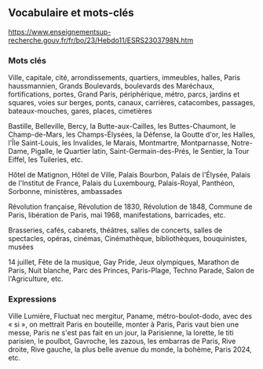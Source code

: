 ## **Vocabulaire et mots-clés**

https://www.enseignementsup-recherche.gouv.fr/fr/bo/23/Hebdo11/ESRS2303798N.htm

### **Mots clés** 

Ville, capitale, cité, arrondissements, quartiers, immeubles, halles, Paris haussmannien, Grands Boulevards, boulevards des Maréchaux, fortifications, portes, Grand Paris, périphérique, métro, parcs, jardins et squares, voies sur berges, ponts, canaux, carrières, catacombes, passages, bateaux-mouches, gares, places, cimetières

Bastille, Belleville, Bercy, la Butte-aux-Cailles, les Buttes-Chaumont, le Champ-de-Mars, les Champs-Élysées, la Défense, la Goutte d'or, les Halles, l'Île Saint-Louis, les Invalides, le Marais, Montmartre, Montparnasse, Notre-Dame, Pigalle, le Quartier latin, Saint-Germain-des-Prés, le Sentier, la Tour Eiffel, les Tuileries, etc.

Hôtel de Matignon, Hôtel de Ville, Palais Bourbon, Palais de l'Élysée, Palais de l'Institut de France, Palais du Luxembourg, Palais-Royal, Panthéon, Sorbonne, ministères, ambassades

Révolution française, Révolution de 1830, Révolution de 1848, Commune de Paris, libération de Paris, mai 1968, manifestations, barricades, etc.

Brasseries, cafés, cabarets, théâtres, salles de concerts, salles de spectacles, opéras, cinémas, Cinémathèque, bibliothèques, bouquinistes, musées

14 juillet, Fête de la musique, Gay Pride, Jeux olympiques, Marathon de Paris, Nuit blanche, Parc des Princes, Paris-Plage, Techno Parade, Salon de l'Agriculture, etc.

### **Expressions**

Ville Lumière, Fluctuat nec mergitur, Paname, métro-boulot-dodo, avec des « si », on mettrait Paris en bouteille, monter à Paris, Paris vaut bien une messe, Paris ne s'est pas fait en un jour, la Parisienne, la lorette, le titi parisien, le poulbot, Gavroche, les zazous, les embarras de Paris, Rive droite, Rive gauche, la plus belle avenue du monde, la bohème, Paris 2024, etc.
